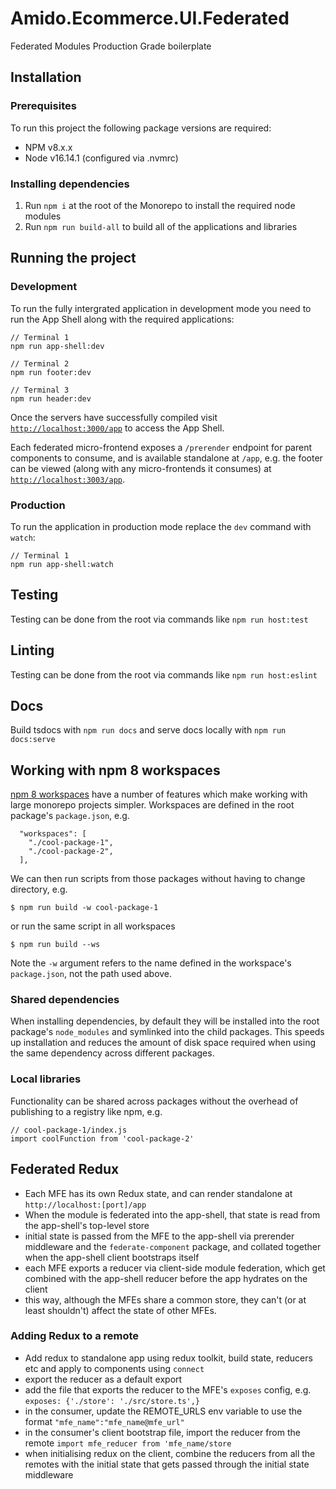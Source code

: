 # Amido.Ecommerce.UI.Federated

Federated Modules Production Grade boilerplate

## Installation

### Prerequisites

To run this project the following package versions are required:

- NPM v8.x.x
- Node v16.14.1 (configured via .nvmrc)

### Installing dependencies

1. Run `npm i` at the root of the Monorepo to install the required node modules
2. Run `npm run build-all` to build all of the applications and libraries

## Running the project

### Development

To run the fully intergrated application in development mode you need to run the App Shell along with the required
applications:

```
// Terminal 1
npm run app-shell:dev

// Terminal 2
npm run footer:dev

// Terminal 3
npm run header:dev
```

Once the servers have successfully compiled visit [`http://localhost:3000/app`](http://localhost:3000/app) to access the
App Shell.

Each federated micro-frontend exposes a `/prerender` endpoint for parent components to consume, and is available
standalone at `/app`, e.g. the footer can be viewed (along with any micro-frontends it consumes) at
[`http://localhost:3003/app`](http://localhost:3003/app).

### Production

To run the application in production mode replace the `dev` command with `watch`:

```
// Terminal 1
npm run app-shell:watch
```

## Testing

Testing can be done from the root via commands like `npm run host:test`

## Linting

Testing can be done from the root via commands like `npm run host:eslint`

## Docs

Build tsdocs with `npm run docs` and serve docs locally with `npm run docs:serve`

## Working with npm 8 workspaces

[npm 8 workspaces](https://docs.npmjs.com/cli/v8/using-npm/workspaces) have a number of features which make working with
large monorepo projects simpler. Workspaces are defined in the root package's `package.json`, e.g.

```
  "workspaces": [
    "./cool-package-1",
    "./cool-package-2",
  ],
```

We can then run scripts from those packages without having to change directory, e.g.

```
$ npm run build -w cool-package-1
```

or run the same script in all workspaces

```
$ npm run build --ws
```

Note the `-w` argument refers to the name defined in the workspace's `package.json`, not the path used above.

### Shared dependencies

When installing dependencies, by default they will be installed into the root package's `node_modules` and symlinked
into the child packages. This speeds up installation and reduces the amount of disk space required when using the same
dependency across different packages.

### Local libraries

Functionality can be shared across packages without the overhead of publishing to a registry like npm, e.g.

```
// cool-package-1/index.js
import coolFunction from 'cool-package-2'
```

## Federated Redux

- Each MFE has its own Redux state, and can render standalone at `http://localhost:[port]/app`
- When the module is federated into the app-shell, that state is read from the app-shell's top-level store
- initial state is passed from the MFE to the app-shell via prerender middleware and the `federate-component` package,
  and collated together when the app-shell client bootstraps itself
- each MFE exports a reducer via client-side module federation, which get combined with the app-shell reducer before the
  app hydrates on the client
- this way, although the MFEs share a common store, they can't (or at least shouldn't) affect the state of other MFEs.

### Adding Redux to a remote

- Add redux to standalone app using redux toolkit, build state, reducers etc and apply to components using `connect`
- export the reducer as a default export
- add the file that exports the reducer to the MFE's `exposes` config, e.g. `exposes: {'./store': './src/store.ts',}`
- in the consumer, update the REMOTE_URLS env variable to use the format `"mfe_name":"mfe_name@mfe_url"`
- in the consumer's client bootstrap file, import the reducer from the remote `import mfe_reducer from 'mfe_name/store`
- when initialising redux on the client, combine the reducers from all the remotes with the initial state that gets
  passed through the initial state middleware
